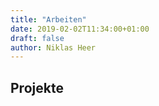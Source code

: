 ```yaml
---
title: "Arbeiten"
date: 2019-02-02T11:34:00+01:00
draft: false
author: Niklas Heer
---
```


## Projekte

<!-- TODO: Projekte -->
